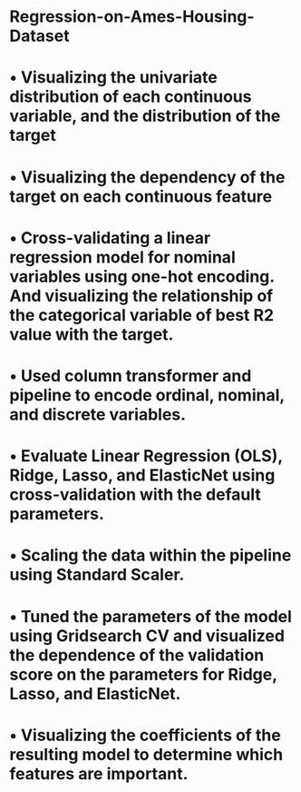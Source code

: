# Regression-on-Ames-Housing-Dataset
# • Visualizing the univariate distribution of each continuous variable, and the distribution of the target 
# • Visualizing the dependency of the target on each continuous feature
# • Cross-validating a linear regression model for nominal variables using one-hot encoding. And visualizing the relationship of the categorical variable of best R2 value with the target. 
# • Used column transformer and pipeline to encode ordinal, nominal, and discrete variables. 
# • Evaluate Linear Regression (OLS), Ridge, Lasso, and ElasticNet using cross-validation with the default parameters.
# • Scaling the data within the pipeline using Standard Scaler.
# • Tuned the parameters of the model using Gridsearch CV and visualized the dependence of the validation score on the parameters for Ridge, Lasso, and ElasticNet.
# • Visualizing the coefficients of the resulting model to determine which features are important.
